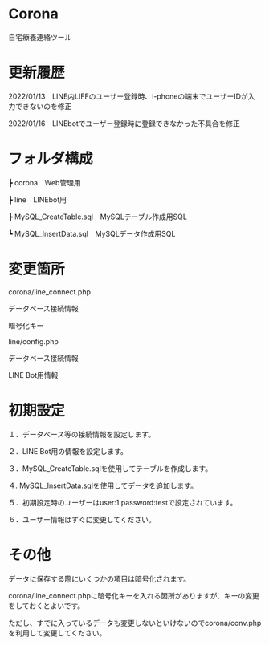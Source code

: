 # Corona

自宅療養連絡ツール


# 更新履歴

2022/01/13　LINE内LIFFのユーザー登録時、i-phoneの端末でユーザーIDが入力できないのを修正

2022/01/16　LINEbotでユーザー登録時に登録できなかった不具合を修正

# フォルダ構成

┣ corona　Web管理用

┣ line　LINEbot用

┣ MySQL_CreateTable.sql　MySQLテーブル作成用SQL

┗ MySQL_InsertData.sql　MySQLデータ作成用SQL


# 変更箇所


corona/line_connect.php

  データベース接続情報
  
  暗号化キー

line/config.php

  データベース接続情報

  LINE Bot用情報

# 初期設定

１．データベース等の接続情報を設定します。

２．LINE Bot用の情報を設定します。

３．MySQL_CreateTable.sqlを使用してテーブルを作成します。

４. MySQL_InsertData.sqlを使用してデータを追加します。

５．初期設定時のユーザーはuser:1 password:testで設定されています。

６．ユーザー情報はすぐに変更してください。

# その他

データに保存する際にいくつかの項目は暗号化されます。

corona/line_connect.phpに暗号化キーを入れる箇所がありますが、キーの変更をしておくとよいです。

ただし、すでに入っているデータも変更しないといけないのでcorona/conv.phpを利用して変更してください。

